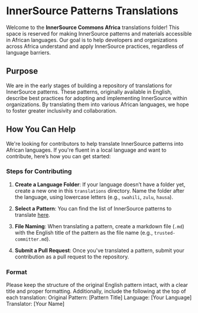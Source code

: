 # InnerSource Patterns Translations

Welcome to the **InnerSource Commons Africa** translations folder! This space is reserved for making InnerSource patterns and materials accessible in African languages. Our goal is to help developers and organizations across Africa understand and apply InnerSource practices, regardless of language barriers.

## Purpose

We are in the early stages of building a repository of translations for InnerSource patterns. These patterns, originally available in English, describe best practices for adopting and implementing InnerSource within organizations. By translating them into various African languages, we hope to foster greater inclusivity and collaboration.

## How You Can Help

We're looking for contributors to help translate InnerSource patterns into African languages. If you're fluent in a local language and want to contribute, here’s how you can get started:

### Steps for Contributing

1. **Create a Language Folder**: If your language doesn’t have a folder yet, create a new one in this `translations` directory. Name the folder after the language, using lowercase letters (e.g., `swahili`, `zulu`, `hausa`).
   
2. **Select a Pattern**: You can find the list of InnerSource patterns to translate [here](https://github.com/InnerSourceCommons/InnerSourcePatterns).

3. **File Naming**: When translating a pattern, create a markdown file (`.md`) with the English title of the pattern as the file name (e.g., `trusted-committer.md`).

4. **Submit a Pull Request**: Once you've translated a pattern, submit your contribution as a pull request to the repository. 

### Format

Please keep the structure of the original English pattern intact, with a clear title and proper formatting. Additionally, include the following at the top of each translation:
Original Pattern: [Pattern Title] Language: [Your Language] Translator: [Your Name]
